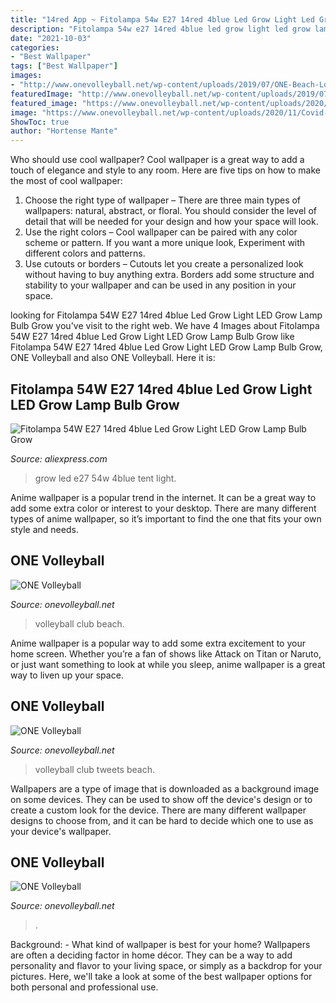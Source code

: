 ```yaml
---
title: "14red App ~ Fitolampa 54w E27 14red 4blue Led Grow Light Led Grow Lamp Bulb Grow"
description: "Fitolampa 54w e27 14red 4blue led grow light led grow lamp bulb grow"
date: "2021-10-03"
categories:
- "Best Wallpaper"
tags: ["Best Wallpaper"]
images:
- "http://www.onevolleyball.net/wp-content/uploads/2019/07/ONE-Beach-Logo-2019.jpg"
featuredImage: "http://www.onevolleyball.net/wp-content/uploads/2019/07/ONE-Beach-Logo-2019.jpg"
featured_image: "https://www.onevolleyball.net/wp-content/uploads/2020/11/Covid-Response-image-for-web3-36x13.jpg"
image: "https://www.onevolleyball.net/wp-content/uploads/2020/11/Covid-Response-image-for-web3-36x13.jpg"
ShowToc: true
author: "Hortense Mante"
---
```



Who should use cool wallpaper?
Cool wallpaper is a great way to add a touch of elegance and style to any room. Here are five tips on how to make the most of cool wallpaper: 
1) Choose the right type of wallpaper – There are three main types of wallpapers: natural, abstract, or floral. You should consider the level of detail that will be needed for your design and how your space will look. 
2) Use the right colors – Cool wallpaper can be paired with any color scheme or pattern. If you want a more unique look, Experiment with different colors and patterns. 
3) Use cutouts or borders – Cutouts let you create a personalized look without having to buy anything extra. Borders add some structure and stability to your wallpaper and can be used in any position in your space.

	

		
looking for Fitolampa 54W E27 14red 4blue Led Grow Light LED Grow Lamp Bulb Grow you've visit to the right web. We have 4 Images about Fitolampa 54W E27 14red 4blue Led Grow Light LED Grow Lamp Bulb Grow like Fitolampa 54W E27 14red 4blue Led Grow Light LED Grow Lamp Bulb Grow, ONE Volleyball and also ONE Volleyball. Here it is:
		
    
## Fitolampa 54W E27 14red 4blue Led Grow Light LED Grow Lamp Bulb Grow

<img loading=lazy src="https://ae01.alicdn.com/kf/HTB1HTbCSXXXXXcbaXXXq6xXFXXXJ/Fitolampa-54W-E27-14red-4blue-Led-Grow-Light-LED-Grow-Lamp-Bulb-Grow-Tent-For-Flower.jpg" onerror="this.onerror=null;this.src='https://tse4.mm.bing.net/th?id=OIP.FK18ZaU9JwgshuzZifrxPwHaHa&amp;pid=15.1';" alt="Fitolampa 54W E27 14red 4blue Led Grow Light LED Grow Lamp Bulb Grow">

_Source: aliexpress.com_

>grow led e27 54w 4blue tent light. 

	

Anime wallpaper is a popular trend in the internet. It can be a great way to add some extra color or interest to your desktop. There are many different types of anime wallpaper, so it’s important to find the one that fits your own style and needs.

    
## ONE Volleyball

<img loading=lazy src="https://www.onevolleyball.net/wp-content/uploads/2016/09/ONE-Volleyball-Club-for-All-in-RED-300x32.jpg" onerror="this.onerror=null;this.src='https://tse4.mm.bing.net/th?id=OIP.Rni4pynHWsH9m0q3Gr0MTgAAAA&amp;pid=15.1';" alt="ONE Volleyball">

_Source: onevolleyball.net_

>volleyball club beach. 

	

Anime wallpaper is a popular way to add some extra excitement to your home screen. Whether you’re a fan of shows like Attack on Titan or Naruto, or just want something to look at while you sleep, anime wallpaper is a great way to liven up your space.

    
## ONE Volleyball

<img loading=lazy src="http://www.onevolleyball.net/wp-content/uploads/2019/07/ONE-Beach-Logo-2019.jpg" onerror="this.onerror=null;this.src='https://tse2.mm.bing.net/th?id=OIP.zg8YKEov5NfBiPD7CZIBFgHaEJ&amp;pid=15.1';" alt="ONE Volleyball">

_Source: onevolleyball.net_

>volleyball club tweets beach. 

	

Wallpapers are a type of image that is downloaded as a background image on some devices. They can be used to show off the device's design or to create a custom look for the device. There are many different wallpaper designs to choose from, and it can be hard to decide which one to use as your device's wallpaper.

    
## ONE Volleyball

<img loading=lazy src="https://www.onevolleyball.net/wp-content/uploads/2020/11/Covid-Response-image-for-web3-36x13.jpg" onerror="this.onerror=null;this.src='https://tse3.mm.bing.net/th?id=OIP.EhibQw_jvYqwNzd_al0aRQAAAA&amp;pid=15.1';" alt="ONE Volleyball">

_Source: onevolleyball.net_

>. 

	

Background: - What kind of wallpaper is best for your home?
Wallpapers are often a deciding factor in home décor. They can be a way to add personality and flavor to your living space, or simply as a backdrop for your pictures. Here, we'll take a look at some of the best wallpaper options for both personal and professional use.

